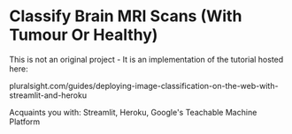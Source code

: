 <h1> Classify Brain MRI Scans (With Tumour Or Healthy) </h1>

This is not an original project - It is an implementation of the tutorial hosted here:

pluralsight.com/guides/deploying-image-classification-on-the-web-with-streamlit-and-heroku

Acquaints you with: Streamlit, Heroku, Google's Teachable Machine Platform